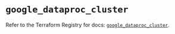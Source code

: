 # `google_dataproc_cluster`

Refer to the Terraform Registry for docs: [`google_dataproc_cluster`](https://registry.terraform.io/providers/hashicorp/google/6.49.2/docs/resources/dataproc_cluster).
